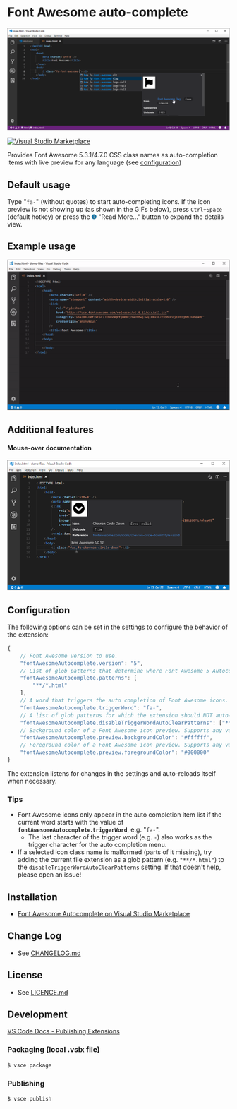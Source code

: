 # Font Awesome auto-complete

![](image/promo-01.png)

[![Visual Studio Marketplace](https://img.shields.io/vscode-marketplace/v/Janne252.fontawesome-autocomplete.svg)](https://marketplace.visualstudio.com/items?itemName=Janne252.fontawesome-autocomplete)

Provides Font Awesome 5.3.1/4.7.0 CSS class names as auto-completion items with live preview for any language (see [configuration](#configuration))

## Default usage
Type "`fa-`" (without quotes) to start auto-completing icons. If the icon preview is not showing up (as shown in the GIFs below), press `Ctrl+Space` (default hotkey) or press the ![](image/vscode-gui-read-more.png) "Read More..." button to expand the details view.

## Example usage
![](video/demo-autocomplete.gif)

## Additional features

#### Mouse-over documentation
![](image/demo-hover.png)

## Configuration
The following options can be set in the settings to configure the behavior of the extension:
```javascript
{
    // Font Awesome version to use.
    "fontAwesomeAutocomplete.version": "5",
    // List of glob patterns that determine where Font Awesome 5 Autocomplete will provide suggestions.
    "fontAwesomeAutocomplete.patterns": [
        "**/*.html"
    ],
    // A word that triggers the auto completion of Font Awesome icons. Last character of the trigger word is also the trigger character for auto completion menu.
    "fontAwesomeAutocomplete.triggerWord": "fa-",
    // A list of glob patterns for which the extension should NOT auto-remove the trigger word when a font class name is inserted from the auto completion list.
    "fontAwesomeAutocomplete.disableTriggerWordAutoClearPatterns": ["**/*.html"],
    // Background color of a Font Awesome icon preview. Supports any valid CSS color.
    "fontAwesomeAutocomplete.preview.backgroundColor": "#ffffff",
    // Foreground color of a Font Awesome icon preview. Supports any valid CSS color.
    "fontAwesomeAutocomplete.preview.foregroundColor": "#000000"
}
```
The extension listens for changes in the settings and auto-reloads itself when necessary. 

### Tips
- Font Awesome icons only appear in the auto completion item list if the current word starts with the value of **`fontAwesomeAutocomplete`.`triggerWord`**, e.g. "`fa-`".
   - The last character of the trigger word (e.g. `-`) also works as the trigger character for the auto completion menu.
- If a selected icon class name is malformed (parts of it missing), try adding the current file extension as a glob pattern (e.g. `"**/*.html"`) to the `disableTriggerWordAutoClearPatterns` setting. If that doesn't help, please open an issue!

## Installation
 - [Font Awesome Autocomplete on Visual Studio Marketplace](https://marketplace.visualstudio.com/items?itemName=Janne252.fontawesome-autocomplete)

## Change Log
 - See [CHANGELOG.md](CHANGELOG.md)

## License
 - See [LICENCE.md](LICENCE.md)
 
## Development
[VS Code Docs - Publishing Extensions](https://code.visualstudio.com/docs/extensions/publish-extension)
### Packaging (local .vsix file)
```bash
$ vsce package
```

### Publishing
```bash
$ vsce publish
```
